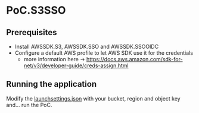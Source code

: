 # PoC.S3SSO

## Prerequisites
- Install AWSSDK.S3, AWSSDK.SSO and AWSSDK.SSOOIDC
- Configure a default AWS profile to let AWS SDK use it for the credentials
    - more information here -> https://docs.aws.amazon.com/sdk-for-net/v3/developer-guide/creds-assign.html

## Running the application
Modify the [launchsettings.json](./PoC.S3SSO/Properties/launchSettings.json) with your bucket, region and object key and... run the PoC.